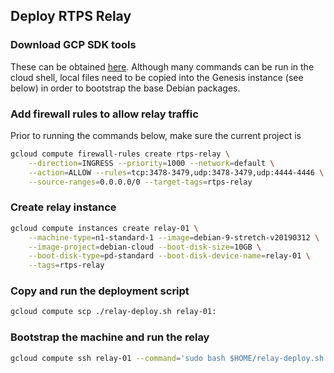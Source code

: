 
## Deploy RTPS Relay

### Download GCP SDK tools

These can be obtained [here](https://cloud.google.com/sdk/). Although many commands
can be run in the cloud shell, local files need to be copied into the Genesis
instance (see below) in order to bootstrap the base Debian packages.

### Add firewall rules to allow relay traffic

Prior to running the commands below, make sure the current project is 

```bash
gcloud compute firewall-rules create rtps-relay \
    --direction=INGRESS --priority=1000 --network=default \
    --action=ALLOW --rules=tcp:3478-3479,udp:3478-3479,udp:4444-4446 \
    --source-ranges=0.0.0.0/0 --target-tags=rtps-relay
```

### Create relay instance

```bash
gcloud compute instances create relay-01 \
    --machine-type=n1-standard-1 --image=debian-9-stretch-v20190312 \
    --image-project=debian-cloud --boot-disk-size=10GB \
    --boot-disk-type=pd-standard --boot-disk-device-name=relay-01 \
    --tags=rtps-relay
```

### Copy and run the deployment script

```bash
gcloud compute scp ./relay-deploy.sh relay-01:
```

### Bootstrap the machine and run the relay

```bash
gcloud compute ssh relay-01 --command='sudo bash $HOME/relay-deploy.sh'
```
